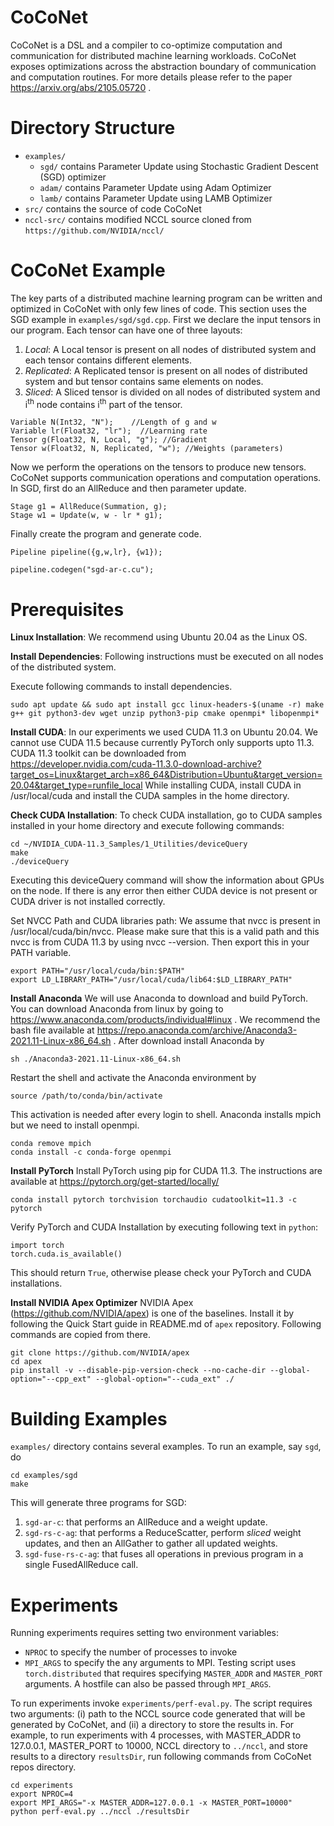 # CoCoNet

CoCoNet is a DSL and a compiler to co-optimize computation and communication for distributed machine learning workloads.
CoCoNet exposes optimizations across the abstraction boundary of communication and computation routines.
For more details please refer to the paper https://arxiv.org/abs/2105.05720 .

# Directory Structure
* `examples/` 
    * `sgd/` contains Parameter Update using Stochastic Gradient Descent (SGD) optimizer
    * `adam/` contains Parameter Update using Adam Optimizer
    * `lamb/` contains Parameter Update using LAMB Optimizer
* `src/` contains the source of code CoCoNet
* `nccl-src/` contains modified NCCL source cloned from `https://github.com/NVIDIA/nccl/`

# CoCoNet Example
The key parts of a distributed machine learning program can be written and optimized in CoCoNet with only few lines of code. This section uses the SGD example in `examples/sgd/sgd.cpp`. 
First we declare the input tensors in our program.
Each tensor can have one of three layouts:
1. <i>Local</i>: A Local tensor is present on all nodes of distributed system and each tensor contains different elements.
2. <i>Replicated</i>: A Replicated tensor is present on all nodes of distributed system and but tensor contains same elements on nodes.
3. <i>Sliced</i>: A Sliced tensor is divided on all nodes of distributed system and i<sup>th</sup> node contains i<sup>th</sup> part of the tensor.

```
Variable N(Int32, "N");    //Length of g and w
Variable lr(Float32, "lr");  //Learning rate
Tensor g(Float32, N, Local, "g"); //Gradient
Tensor w(Float32, N, Replicated, "w"); //Weights (parameters)
```

Now we perform the operations on the tensors to produce new tensors.
CoCoNet supports communication operations and computation operations.
In SGD, first do an AllReduce and then parameter update.
```
Stage g1 = AllReduce(Summation, g);
Stage w1 = Update(w, w - lr * g1);
```

Finally create the program and generate code.
```
Pipeline pipeline({g,w,lr}, {w1});

pipeline.codegen("sgd-ar-c.cu");
```

# Prerequisites

<b>Linux Installation</b>: We recommend using Ubuntu 20.04 as the Linux OS.

<b>Install Dependencies</b>: Following instructions must be executed on all nodes of the distributed system.

Execute following commands to install dependencies.
```
sudo apt update && sudo apt install gcc linux-headers-$(uname -r) make g++ git python3-dev wget unzip python3-pip cmake openmpi* libopenmpi*
```

<b>Install CUDA</b>: In our experiments we used CUDA 11.3 on Ubuntu 20.04. We cannot use CUDA 11.5 because currently PyTorch only supports upto 11.3. CUDA 11.3 toolkit can be downloaded from https://developer.nvidia.com/cuda-11.3.0-download-archive?target_os=Linux&target_arch=x86_64&Distribution=Ubuntu&target_version=20.04&target_type=runfile_local
While installing CUDA, install CUDA in /usr/local/cuda and install the CUDA samples in the home directory. 

<b>Check CUDA Installation</b>: To check CUDA installation, go to CUDA samples installed in your home directory and execute following commands:
```
cd ~/NVIDIA_CUDA-11.3_Samples/1_Utilities/deviceQuery
make
./deviceQuery
```

Executing this deviceQuery command will show the information about GPUs on the node. If there is any error then either CUDA device is not present or CUDA driver is not installed correctly.

Set NVCC Path and CUDA libraries path: We assume that nvcc is present in /usr/local/cuda/bin/nvcc. Please make sure that this is a valid path and this nvcc is from CUDA 11.3 by using nvcc --version. Then export this in your PATH variable.
```
export PATH="/usr/local/cuda/bin:$PATH"
export LD_LIBRARY_PATH="/usr/local/cuda/lib64:$LD_LIBRARY_PATH"
```

<b>Install Anaconda</b> We will use Anaconda to download and build PyTorch. You can download Anaconda from linux by going to https://www.anaconda.com/products/individual#linux . We recommend the bash file available at https://repo.anaconda.com/archive/Anaconda3-2021.11-Linux-x86_64.sh .
After download install Anaconda by
```
sh ./Anaconda3-2021.11-Linux-x86_64.sh
```
Restart the shell and activate the Anaconda environment by
```
source /path/to/conda/bin/activate 
```
This activation is needed after every login to shell.
Anaconda installs mpich but we need to install openmpi.
```
conda remove mpich
conda install -c conda-forge openmpi
```

<b>Install PyTorch</b> Install PyTorch using pip for CUDA 11.3. The instructions are available at https://pytorch.org/get-started/locally/
```
conda install pytorch torchvision torchaudio cudatoolkit=11.3 -c pytorch
```

Verify PyTorch and CUDA Installation by executing following text in `python`:
```
import torch
torch.cuda.is_available()
```
This should return `True`, otherwise please check your PyTorch and CUDA installations.

<b>Install NVIDIA Apex Optimizer</b> NVIDIA Apex (https://github.com/NVIDIA/apex) is one of the baselines. Install it by following the Quick Start guide in README.md of `apex` repository. Following commands are copied from there.

```
git clone https://github.com/NVIDIA/apex
cd apex
pip install -v --disable-pip-version-check --no-cache-dir --global-option="--cpp_ext" --global-option="--cuda_ext" ./
```

# Building Examples

`examples/` directory contains several examples. To run an example, say `sgd`, do
```
cd examples/sgd
make 
```
This will generate three programs for SGD: 
1. `sgd-ar-c`: that performs an AllReduce and a weight update.
2. `sgd-rs-c-ag`: that performs a ReduceScatter, perform <i>sliced</i> weight updates, and then an AllGather to gather all updated weights.
3. `sgd-fuse-rs-c-ag`: that fuses all operations in previous program in a single FusedAllReduce call.

# Experiments

Running experiments requires setting two environment variables:
* `NPROC` to specify the number of processes to invoke
* `MPI_ARGS` to specify the any arguments to MPI. Testing script uses `torch.distributed` that requires specifying `MASTER_ADDR` and `MASTER_PORT` arguments. A hostfile can also be passed through `MPI_ARGS`.

To run experiments invoke `experiments/perf-eval.py`. The script requires two arguments: (i) path to the NCCL source code generated that will be generated by CoCoNet, and (ii) a directory to store the results in.
For example, to run experiments with 4 processes, with MASTER_ADDR to 127.0.0.1, MASTER_PORT to 10000, NCCL directory to `../nccl`, and store results to a directory `resultsDir`, run following commands from CoCoNet repos directory.

```
cd experiments
export NPROC=4
export MPI_ARGS="-x MASTER_ADDR=127.0.0.1 -x MASTER_PORT=10000"
python perf-eval.py ../nccl ./resultsDir
```
